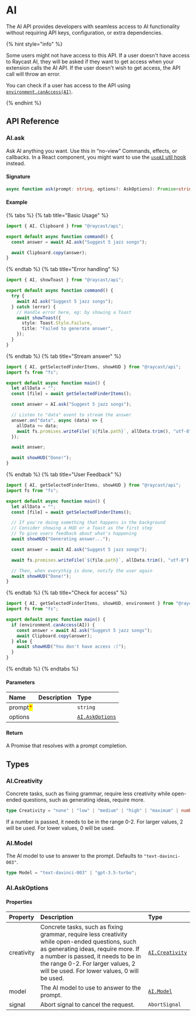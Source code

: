 # AI

The AI API provides developers with seamless access to AI functionality without requiring API keys, configuration, or extra dependencies.

{% hint style="info" %}

Some users might not have access to this API. If a user doesn't have access to Raycast AI, they will be asked if they want to get access when your extension calls the AI API. If the user doesn't wish to get access, the API call will throw an error.

You can check if a user has access to the API using [`environment.canAccess(AI)`](./environment.md).

{% endhint %}

## API Reference

### AI.ask

Ask AI anything you want. Use this in “no-view” Commands, effects, or callbacks. In a React component, you might want to use the [`useAI` util hook](../utils-reference/react-hooks/useAI.md) instead.

#### Signature

```typescript
async function ask(prompt: string, options?: AskOptions): Promise<string> & EventEmitter;
```

#### Example

{% tabs %}
{% tab title="Basic Usage" %}

```typescript
import { AI, Clipboard } from "@raycast/api";

export default async function command() {
  const answer = await AI.ask("Suggest 5 jazz songs");

  await Clipboard.copy(answer);
}
```

{% endtab %}
{% tab title="Error handling" %}

```typescript
import { AI, showToast } from "@raycast/api";

export default async function command() {
  try {
    await AI.ask("Suggest 5 jazz songs");
  } catch (error) {
    // Handle error here, eg: by showing a Toast
    await showToast({
      style: Toast.Style.Failure,
      title: "Failed to generate answer",
    });
  }
}
```

{% endtab %}
{% tab title="Stream answer" %}

```typescript
import { AI, getSelectedFinderItems, showHUD } from "@raycast/api";
import fs from "fs";

export default async function main() {
  let allData = "";
  const [file] = await getSelectedFinderItems();

  const answer = AI.ask("Suggest 5 jazz songs");

  // Listen to "data" event to stream the answer
  answer.on("data", async (data) => {
    allData += data;
    await fs.promises.writeFile(`${file.path}`, allData.trim(), "utf-8");
  });

  await answer;

  await showHUD("Done!");
}
```

{% endtab %}
{% tab title="User Feedback" %}

```typescript
import { AI, getSelectedFinderItems, showHUD } from "@raycast/api";
import fs from "fs";

export default async function main() {
  let allData = "";
  const [file] = await getSelectedFinderItems();

  // If you're doing something that happens in the background
  // Consider showing a HUD or a Toast as the first step
  // To give users feedback about what's happening
  await showHUD("Generating answer...");

  const answer = await AI.ask("Suggest 5 jazz songs");

  await fs.promises.writeFile(`${file.path}`, allData.trim(), "utf-8");

  // Then, when everythig is done, notify the user again
  await showHUD("Done!");
}
```

{% endtab %}
{% tab title="Check for access" %}

```typescript
import { AI, getSelectedFinderItems, showHUD, environment } from "@raycast/api";
import fs from "fs";

export default async function main() {
  if (environment.canAccess(AI)) {
    const answer = await AI.ask("Suggest 5 jazz songs");
    await Clipboard.copy(answer);
  } else {
    await showHUD("You don't have access :(");
  }
}
```

{% endtab %}
{% endtabs %}

#### Parameters

| Name | Description | Type |
| :--- | :--- | :--- |
| prompt<mark style="color:red;">*</mark> |  | <code>string</code> |
| options |  | <code>[AI.AskOptions](ai.md#ai.askoptions)</code> |

#### Return

A Promise that resolves with a prompt completion.

## Types

### AI.Creativity

Concrete tasks, such as fixing grammar, require less creativity while open-ended questions, such as generating ideas, require more.

```typescript
type Creativity = "none" | "low" | "medium" | "high" | "maximum" | number;
```

If a number is passed, it needs to be in the range 0-2. For larger values, 2 will be used. For lower values, 0 will be used.

### AI.Model

The AI model to use to answer to the prompt. Defaults to `"text-davinci-003"`.

```typescript
type Model = "text-davinci-003" | "gpt-3.5-turbo";
```

### AI.AskOptions

#### Properties

| Property | Description | Type |
| :--- | :--- | :--- |
| creativity | Concrete tasks, such as fixing grammar, require less creativity while open-ended questions, such as generating ideas, require more. If a number is passed, it needs to be in the range 0-2. For larger values, 2 will be used. For lower values, 0 will be used. | <code>[AI.Creativity](ai.md#ai.creativity)</code> |
| model | The AI model to use to answer to the prompt. | <code>[AI.Model](ai.md#ai.model)</code> |
| signal | Abort signal to cancel the request. | <code>AbortSignal</code> |
